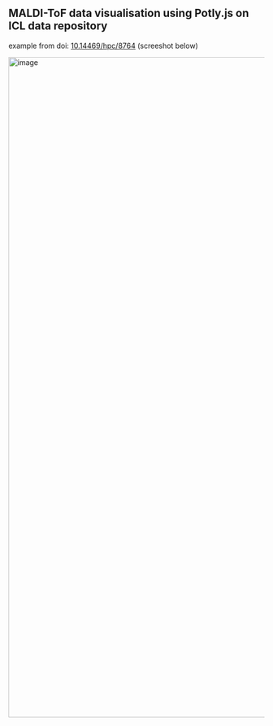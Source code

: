## MALDI-ToF data visualisation using Potly.js on ICL data repository 

 example from doi: [10.14469/hpc/8764](doi.org/10.14469/hpc/8764) (screeshot below)

 <img width="1301" alt="image" src="https://github.com/PolycatLab/Data_Visualisation_Analysis/assets/167204637/9bd683c4-c10d-4344-8794-66efcc55f1b1">
